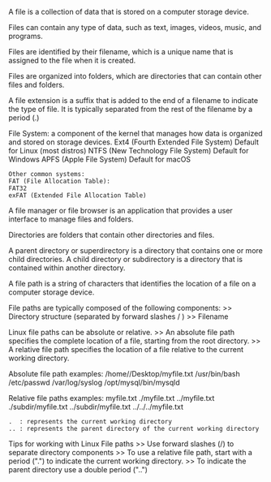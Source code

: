 


A file is a collection of data that is stored on a computer storage device. 

Files can contain any type of data, such as text, images, videos, music, and programs. 
        
Files are identified by their filename, which is a unique name that is assigned to the file when it is created.

Files are organized into folders, which are directories that can contain other files and folders. 

A file extension is a suffix that is added to the end of a filename to indicate the type of file. 
        It is typically separated from the rest of the filename by a period (.)


File System: a component of the kernel that manages how data is organized and stored on storage devices.
    Ext4 (Fourth Extended File System) Default for Linux (most distros)
    NTFS (New Technology File System) Default for Windows
    APFS (Apple File System) Default for macOS 

    Other common systems: 
    FAT (File Allocation Table):
    FAT32
    exFAT (Extended File Allocation Table)


A file manager or file browser is an application that provides a user interface to manage files and folders. 





















Directories are folders that contain other directories and files. 

A parent directory or superdirectory is a directory that contains one or more child directories. 
A child directory or subdirectory is a directory that is contained within another directory.

A file path is a string of characters that identifies the location of a file on a computer storage device. 

File paths are typically composed of the following components:
    >> Directory structure (separated by forward slashes / )
    >> Filename

Linux file paths can be absolute or relative. 
    >> An absolute file path specifies the complete location of a file, starting from the root directory. 
    >> A relative file path specifies the location of a file relative to the current working directory.

Absolute file path examples:
    /home/<USER>/Desktop/myfile.txt
    /usr/bin/bash
    /etc/passwd
    /var/log/syslog
    /opt/mysql/bin/mysqld

Relative file paths examples:
    myfile.txt 
    ./myfile.txt 
    ../myfile.txt 
    ./subdir/myfile.txt 
    ../subdir/myfile.txt 
    ../../../myfile.txt

    .  : represents the current working directory
    .. : represents the parent directory of the current working directory

Tips for working with Linux File paths
    >> Use forward slashes (/) to separate directory components
    >> To use a relative file path, start with a period (".") to indicate the current working directory.
    >> To indicate the parent directory use a double period ("..")




